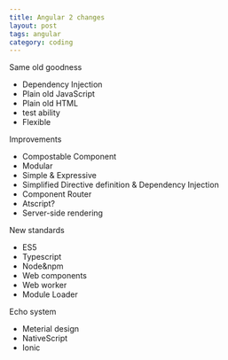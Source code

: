 ```yaml
---
title: Angular 2 changes
layout: post
tags: angular
category: coding
---
```


Same old goodness

* Dependency Injection  
* Plain old JavaScript  
* Plain old HTML  
* test ability   
* Flexible 

Improvements

* Compostable Component  
* Modular  
* Simple & Expressive  
* Simplified Directive definition & Dependency Injection  
* Component Router  
* Atscript?  
* Server-side rendering

New standards

* ES5  
* Typescript  
* Node&npm  
* Web components  
* Web worker  
* Module Loader

Echo system

* Meterial design  
* NativeScript  
* Ionic